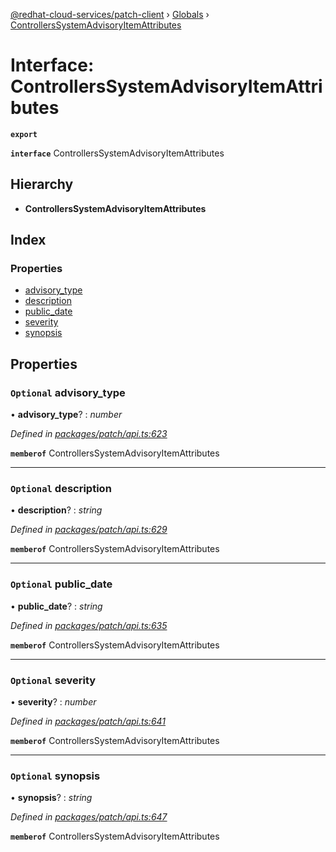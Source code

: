 [@redhat-cloud-services/patch-client](../README.md) › [Globals](../globals.md) › [ControllersSystemAdvisoryItemAttributes](controllerssystemadvisoryitemattributes.md)

# Interface: ControllersSystemAdvisoryItemAttributes

**`export`** 

**`interface`** ControllersSystemAdvisoryItemAttributes

## Hierarchy

* **ControllersSystemAdvisoryItemAttributes**

## Index

### Properties

* [advisory_type](controllerssystemadvisoryitemattributes.md#optional-advisory_type)
* [description](controllerssystemadvisoryitemattributes.md#optional-description)
* [public_date](controllerssystemadvisoryitemattributes.md#optional-public_date)
* [severity](controllerssystemadvisoryitemattributes.md#optional-severity)
* [synopsis](controllerssystemadvisoryitemattributes.md#optional-synopsis)

## Properties

### `Optional` advisory_type

• **advisory_type**? : *number*

*Defined in [packages/patch/api.ts:623](https://github.com/RedHatInsights/javascript-clients/blob/954689f/packages/patch/api.ts#L623)*

**`memberof`** ControllersSystemAdvisoryItemAttributes

___

### `Optional` description

• **description**? : *string*

*Defined in [packages/patch/api.ts:629](https://github.com/RedHatInsights/javascript-clients/blob/954689f/packages/patch/api.ts#L629)*

**`memberof`** ControllersSystemAdvisoryItemAttributes

___

### `Optional` public_date

• **public_date**? : *string*

*Defined in [packages/patch/api.ts:635](https://github.com/RedHatInsights/javascript-clients/blob/954689f/packages/patch/api.ts#L635)*

**`memberof`** ControllersSystemAdvisoryItemAttributes

___

### `Optional` severity

• **severity**? : *number*

*Defined in [packages/patch/api.ts:641](https://github.com/RedHatInsights/javascript-clients/blob/954689f/packages/patch/api.ts#L641)*

**`memberof`** ControllersSystemAdvisoryItemAttributes

___

### `Optional` synopsis

• **synopsis**? : *string*

*Defined in [packages/patch/api.ts:647](https://github.com/RedHatInsights/javascript-clients/blob/954689f/packages/patch/api.ts#L647)*

**`memberof`** ControllersSystemAdvisoryItemAttributes
